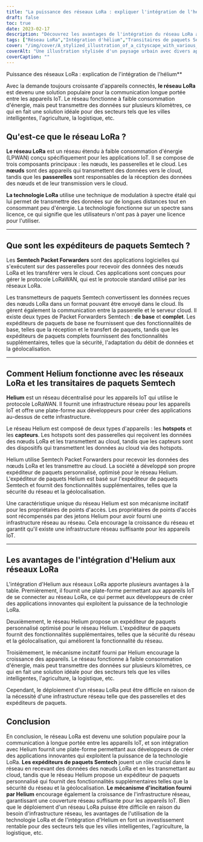 ```yaml
---
title: "La puissance des réseaux LoRa : expliquer l'intégration de l'hélium"
draft: false
toc: true
date: 2023-02-17
description: "Découvrez les avantages de l'intégration du réseau LoRa avec Helium pour les appareils IoT et les industries telles que les villes intelligentes, l'agriculture et la logistique."
tags: ["Réseau LoRa","Intégration d'hélium","Transitaires de paquets Semtech","Applications IdO","LPWAN","modulation à spectre étalé","passerelles","nuage","Protocole LoRaWAN","infrastructure de réseau","points chauds","capteurs","sécurité Internet","géolocalisation","mécanisme incitatif","Villes intelligentes","agriculture","logistique","Développement IdO","communication longue distance"]
cover: "/img/cover/A_stylized_illustration_of_a_cityscape_with_various_IoT_dev.png"
coverAlt: "Une illustration stylisée d'un paysage urbain avec divers appareils IoT connectés à un réseau représenté comme une toile de lumière, avec le logo Helium bien en évidence."
coverCaption: ""
---
```

 Puissance des réseaux LoRa : explication de l'intégration de l'hélium**

Avec la demande toujours croissante d'appareils connectés, **le réseau LoRa** est devenu une solution populaire pour la communication longue portée entre les appareils IoT. Le réseau fonctionne à faible consommation d'énergie, mais peut transmettre des données sur plusieurs kilomètres, ce qui en fait une solution idéale pour des secteurs tels que les villes intelligentes, l'agriculture, la logistique, etc.

## Qu'est-ce que le réseau LoRa ?

**Le réseau LoRa** est un réseau étendu à faible consommation d'énergie (LPWAN) conçu spécifiquement pour les applications IoT. Il se compose de trois composants principaux : les nœuds, les passerelles et le cloud. Les **nœuds** sont des appareils qui transmettent des données vers le cloud, tandis que les **passerelles** sont responsables de la réception des données des nœuds et de leur transmission vers le cloud.

**La technologie LoRa** utilise une technique de modulation à spectre étalé qui lui permet de transmettre des données sur de longues distances tout en consommant peu d'énergie. La technologie fonctionne sur un spectre sans licence, ce qui signifie que les utilisateurs n'ont pas à payer une licence pour l'utiliser.

______

## Que sont les expéditeurs de paquets Semtech ?

Les **Semtech Packet Forwarders** sont des applications logicielles qui s'exécutent sur des passerelles pour recevoir des données des nœuds LoRa et les transférer vers le cloud. Ces applications sont conçues pour gérer le protocole LoRaWAN, qui est le protocole standard utilisé par les réseaux LoRa.

Les transmetteurs de paquets Semtech convertissent les données reçues des nœuds LoRa dans un format pouvant être envoyé dans le cloud. Ils gèrent également la communication entre la passerelle et le serveur cloud. Il existe deux types de Packet Forwarders Semtech : **de base** et **complet**. Les expéditeurs de paquets de base ne fournissent que des fonctionnalités de base, telles que la réception et le transfert de paquets, tandis que les expéditeurs de paquets complets fournissent des fonctionnalités supplémentaires, telles que la sécurité, l'adaptation du débit de données et la géolocalisation.

______

## Comment Helium fonctionne avec les réseaux LoRa et les transitaires de paquets Semtech

**Helium** est un réseau décentralisé pour les appareils IoT qui utilise le protocole LoRaWAN. Il fournit une infrastructure réseau pour les appareils IoT et offre une plate-forme aux développeurs pour créer des applications au-dessus de cette infrastructure.

Le réseau Helium est composé de deux types d'appareils : les **hotspots** et les **capteurs**. Les hotspots sont des passerelles qui reçoivent les données des nœuds LoRa et les transmettent au cloud, tandis que les capteurs sont des dispositifs qui transmettent les données au cloud via des hotspots.

Helium utilise Semtech Packet Forwarders pour recevoir les données des nœuds LoRa et les transmettre au cloud. La société a développé son propre expéditeur de paquets personnalisé, optimisé pour le réseau Helium. L'expéditeur de paquets Helium est basé sur l'expéditeur de paquets Semtech et fournit des fonctionnalités supplémentaires, telles que la sécurité du réseau et la géolocalisation.

Une caractéristique unique du réseau Helium est son mécanisme incitatif pour les propriétaires de points d'accès. Les propriétaires de points d'accès sont récompensés par des jetons Helium pour avoir fourni une infrastructure réseau au réseau. Cela encourage la croissance du réseau et garantit qu'il existe une infrastructure réseau suffisante pour les appareils IoT.

______

## Les avantages de l'intégration d'Helium aux réseaux LoRa

L'intégration d'Helium aux réseaux LoRa apporte plusieurs avantages à la table. Premièrement, il fournit une plate-forme permettant aux appareils IoT de se connecter au réseau LoRa, ce qui permet aux développeurs de créer des applications innovantes qui exploitent la puissance de la technologie LoRa.

Deuxièmement, le réseau Helium propose un expéditeur de paquets personnalisé optimisé pour le réseau Helium. L'expéditeur de paquets fournit des fonctionnalités supplémentaires, telles que la sécurité du réseau et la géolocalisation, qui améliorent la fonctionnalité du réseau.

Troisièmement, le mécanisme incitatif fourni par Helium encourage la croissance des appareils. Le réseau fonctionne à faible consommation d'énergie, mais peut transmettre des données sur plusieurs kilomètres, ce qui en fait une solution idéale pour des secteurs tels que les villes intelligentes, l'agriculture, la logistique, etc.

Cependant, le déploiement d'un réseau LoRa peut être difficile en raison de la nécessité d'une infrastructure réseau telle que des passerelles et des expéditeurs de paquets.

## Conclusion
En conclusion, le réseau LoRa est devenu une solution populaire pour la communication à longue portée entre les appareils IoT, et son intégration avec Helium fournit une plate-forme permettant aux développeurs de créer des applications innovantes qui exploitent la puissance de la technologie LoRa. **Les expéditeurs de paquets Semtech** jouent un rôle crucial dans le réseau en recevant des données des nœuds LoRa et en les transmettant au cloud, tandis que le réseau Helium propose un expéditeur de paquets personnalisé qui fournit des fonctionnalités supplémentaires telles que la sécurité du réseau et la géolocalisation. **Le mécanisme d'incitation fourni par Helium** encourage également la croissance de l'infrastructure réseau, garantissant une couverture réseau suffisante pour les appareils IoT. Bien que le déploiement d'un réseau LoRa puisse être difficile en raison du besoin d'infrastructure réseau, les avantages de l'utilisation de la technologie LoRa et de l'intégration d'Helium en font un investissement rentable pour des secteurs tels que les villes intelligentes, l'agriculture, la logistique, etc.

